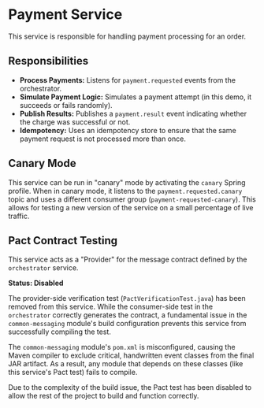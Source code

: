# Payment Service

This service is responsible for handling payment processing for an order.

## Responsibilities

-   **Process Payments:** Listens for `payment.requested` events from the orchestrator.
-   **Simulate Payment Logic:** Simulates a payment attempt (in this demo, it succeeds or fails randomly).
-   **Publish Results:** Publishes a `payment.result` event indicating whether the charge was successful or not.
-   **Idempotency:** Uses an idempotency store to ensure that the same payment request is not processed more than once.

## Canary Mode

This service can be run in "canary" mode by activating the `canary` Spring profile. When in canary mode, it listens to the `payment.requested.canary` topic and uses a different consumer group (`payment-requested-canary`). This allows for testing a new version of the service on a small percentage of live traffic.

## Pact Contract Testing

This service acts as a "Provider" for the message contract defined by the `orchestrator` service.

**Status: Disabled**

The provider-side verification test (`PactVerificationTest.java`) has been removed from this service. While the consumer-side test in the `orchestrator` correctly generates the contract, a fundamental issue in the `common-messaging` module's build configuration prevents this service from successfully compiling the test.

The `common-messaging` module's `pom.xml` is misconfigured, causing the Maven compiler to exclude critical, handwritten event classes from the final JAR artifact. As a result, any module that depends on these classes (like this service's Pact test) fails to compile.

Due to the complexity of the build issue, the Pact test has been disabled to allow the rest of the project to build and function correctly.
